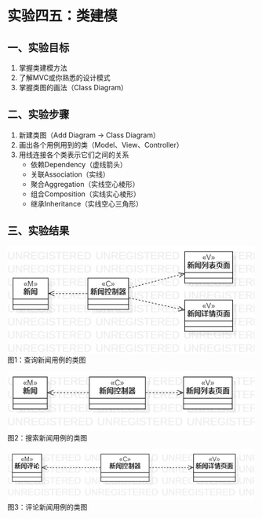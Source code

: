 # 实验四五：类建模
## 一、实验目标
1. 掌握类建模方法
2. 了解MVC或你熟悉的设计模式
3. 掌握类图的画法（Class Diagram）
## 二、实验步骤
1. 新建类图（Add Diagram -> Class Diagram）
2. 画出各个用例用到的类（Model、View、Controller）
3. 用线连接各个类表示它们之间的关系
    - 依赖Dependency（虚线箭头）
    - 关联Association（实线）
    - 聚合Aggregation（实线空心棱形）
    - 组合Composition（实线实心棱形）
    - 继承Inheritance（实线空心三角形）
## 三、实验结果
![查询新闻用例的类图](./Lab4_查看新闻.jpg)  
图1：查询新闻用例的类图  

![搜索新闻用例的类图](./Lab4_搜索新闻.jpg)  
图2：搜索新闻用例的类图  

![评论新闻用例的类图](./Lab4_评论新闻.jpg)  
图3：评论新闻用例的类图  
